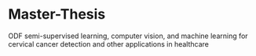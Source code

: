 # Master-Thesis
ODF semi-supervised learning, computer vision, and machine learning for cervical cancer detection and other applications in healthcare

